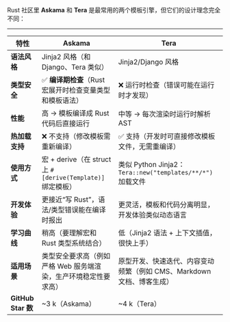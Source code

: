 Rust 社区里 **Askama** 和 **Tera** 是最常用的两个模板引擎，但它们的设计理念完全不同：

---

| 特性                | **Askama**                                        | **Tera**                                            |
| ----------------- | ------------------------------------------------- | --------------------------------------------------- |
| **语法风格**          | Jinja2 风格（和 Django、Tera 类似）                       | Jinja2/Django 风格                                    |
| **类型安全**          | ✅ **编译期检查**（Rust 宏展开时检查变量类型和模板语法）                 | ❌ 运行时检查（错误可能在运行时才发现）                                |
| **性能**            | 高 → 模板编译成 Rust 代码后直接运行                            | 中等 → 每次渲染时运行时解析 AST                                 |
| **热加载支持**         | ❌ 不支持（修改模板需重新编译）                                  | ✅ 支持（开发时可直接修改模板文件，无需重编译）                            |
| **使用方式**          | 宏 + derive（在 struct 上 `#[derive(Template)]` 绑定模板） | 类似 Python Jinja2：`Tera::new("templates/**/*")` 加载文件 |
| **开发体验**          | 更接近“写 Rust”，语法/类型错误能在编译时报出                        | 更灵活，模板和代码分离明显，开发体验类似动态语言                            |
| **学习曲线**          | 稍高（要理解宏和 Rust 类型系统结合）                             | 低（Jinja2 语法 + 上下文插值，很快上手）                           |
| **适用场景**          | 类型安全要求高（例如严格 Web 服务端渲染，生产环境稳定性要求高）                | 原型开发、快速迭代、内容变动频繁（例如 CMS、Markdown 文档、博客生成）           |
| **GitHub Star 数** | ~3 k（Askama）                                      | ~4 k（Tera）                                          |